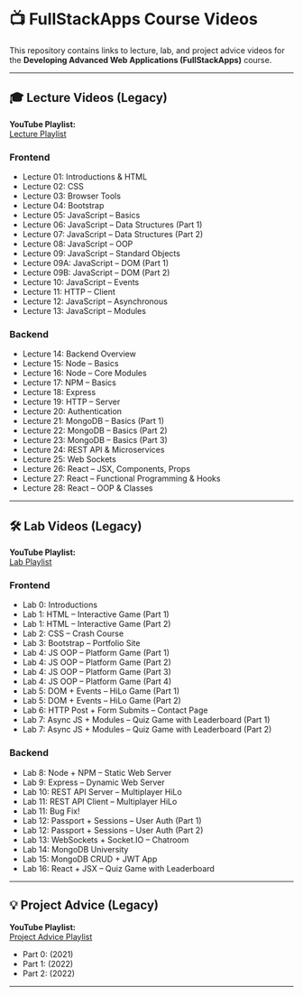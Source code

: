 # 📺 FullStackApps Course Videos

This repository contains links to lecture, lab, and project advice videos for the **Developing Advanced Web Applications (FullStackApps)** course.

---

## 🎓 Lecture Videos (Legacy)
**YouTube Playlist:**  
[Lecture Playlist](https://www.youtube.com/playlist?list=PL30Wd5ZPaqMP_2Qlm6tCUakku2OS3zjBf)

### Frontend
- Lecture 01: Introductions & HTML  
- Lecture 02: CSS  
- Lecture 03: Browser Tools  
- Lecture 04: Bootstrap  
- Lecture 05: JavaScript – Basics  
- Lecture 06: JavaScript – Data Structures (Part 1)  
- Lecture 07: JavaScript – Data Structures (Part 2)  
- Lecture 08: JavaScript – OOP  
- Lecture 09: JavaScript – Standard Objects  
- Lecture 09A: JavaScript – DOM (Part 1)  
- Lecture 09B: JavaScript – DOM (Part 2)  
- Lecture 10: JavaScript – Events  
- Lecture 11: HTTP – Client  
- Lecture 12: JavaScript – Asynchronous  
- Lecture 13: JavaScript – Modules  

### Backend
- Lecture 14: Backend Overview  
- Lecture 15: Node – Basics  
- Lecture 16: Node – Core Modules  
- Lecture 17: NPM – Basics  
- Lecture 18: Express  
- Lecture 19: HTTP – Server  
- Lecture 20: Authentication  
- Lecture 21: MongoDB – Basics (Part 1)  
- Lecture 22: MongoDB – Basics (Part 2)  
- Lecture 23: MongoDB – Basics (Part 3)  
- Lecture 24: REST API & Microservices  
- Lecture 25: Web Sockets  
- Lecture 26: React – JSX, Components, Props  
- Lecture 27: React – Functional Programming & Hooks  
- Lecture 28: React – OOP & Classes  

---

## 🛠️ Lab Videos (Legacy)
**YouTube Playlist:**  
[Lab Playlist](https://www.youtube.com/playlist?list=PL30Wd5ZPaqMNC91jXmyl8RxH07RYwdszc)

### Frontend
- Lab 0: Introductions  
- Lab 1: HTML – Interactive Game (Part 1)  
- Lab 1: HTML – Interactive Game (Part 2)  
- Lab 2: CSS – Crash Course  
- Lab 3: Bootstrap – Portfolio Site  
- Lab 4: JS OOP – Platform Game (Part 1)  
- Lab 4: JS OOP – Platform Game (Part 2)  
- Lab 4: JS OOP – Platform Game (Part 3)  
- Lab 4: JS OOP – Platform Game (Part 4)  
- Lab 5: DOM + Events – HiLo Game (Part 1)  
- Lab 5: DOM + Events – HiLo Game (Part 2)  
- Lab 6: HTTP Post + Form Submits – Contact Page  
- Lab 7: Async JS + Modules – Quiz Game with Leaderboard (Part 1)  
- Lab 7: Async JS + Modules – Quiz Game with Leaderboard (Part 2)  

### Backend
- Lab 8: Node + NPM – Static Web Server  
- Lab 9: Express – Dynamic Web Server  
- Lab 10: REST API Server – Multiplayer HiLo  
- Lab 11: REST API Client – Multiplayer HiLo  
- Lab 11: Bug Fix!  
- Lab 12: Passport + Sessions – User Auth (Part 1)  
- Lab 12: Passport + Sessions – User Auth (Part 2)  
- Lab 13: WebSockets + Socket.IO – Chatroom  
- Lab 14: MongoDB University  
- Lab 15: MongoDB CRUD + JWT App  
- Lab 16: React + JSX – Quiz Game with Leaderboard  

---

## 💡 Project Advice (Legacy)
**YouTube Playlist:**  
[Project Advice Playlist](https://www.youtube.com/playlist?list=PL30Wd5ZPaqMOYdu2COwuydM8YwD-Iz7sH)

- Part 0: (2021)  
- Part 1: (2022)  
- Part 2: (2022)  

---
